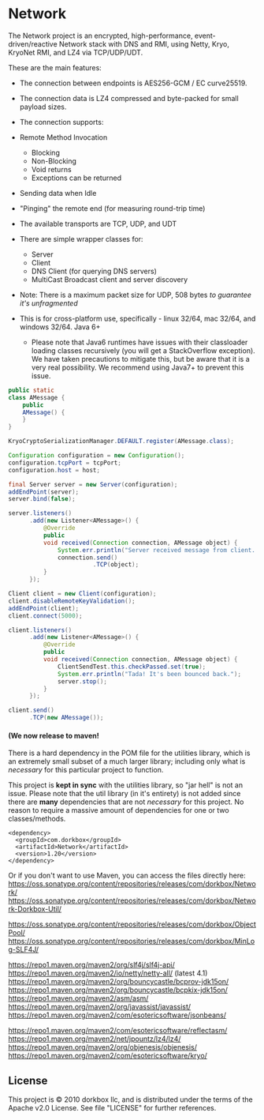 Network
=======

The Network project is an encrypted, high-performance, event-driven/reactive Network stack with DNS and RMI, using Netty, Kryo, KryoNet RMI, and LZ4 via TCP/UDP/UDT. 

These are the main features:
- The connection between endpoints is AES256-GCM / EC curve25519.
- The connection data is LZ4 compressed and byte-packed for small payload sizes.
- The connection supports:
 - Remote Method Invocation
   - Blocking
   - Non-Blocking
   - Void returns
   - Exceptions can be returned
 - Sending data when Idle
 - "Pinging" the remote end (for measuring round-trip time)
 

- The available transports are TCP, UDP, and UDT
- There are simple wrapper classes for:
  - Server
  - Client
  - DNS Client (for querying DNS servers)
  - MultiCast Broadcast client and server discovery
  

- Note: There is a maximum packet size for UDP, 508 bytes *to guarantee it's unfragmented*

- This is for cross-platform use, specifically - linux 32/64, mac 32/64, and windows 32/64. Java 6+
    - Please note that Java6 runtimes have issues with their classloader loading classes recursively (you will get a StackOverflow exception). We have taken precautions to mitigate this, but be aware that it is a very real possibility. We recommend using Java7+ to prevent this issue.

``` java
public static
class AMessage {
    public
    AMessage() {
    }
}

KryoCryptoSerializationManager.DEFAULT.register(AMessage.class);

Configuration configuration = new Configuration();
configuration.tcpPort = tcpPort;
configuration.host = host;

final Server server = new Server(configuration);
addEndPoint(server);
server.bind(false);

server.listeners()
      .add(new Listener<AMessage>() {
          @Override
          public
          void received(Connection connection, AMessage object) {
              System.err.println("Server received message from client. Bouncing back.");
              connection.send()
                        .TCP(object);
          }
      });

Client client = new Client(configuration);
client.disableRemoteKeyValidation();
addEndPoint(client);
client.connect(5000);

client.listeners()
      .add(new Listener<AMessage>() {
          @Override
          public
          void received(Connection connection, AMessage object) {
              ClientSendTest.this.checkPassed.set(true);
              System.err.println("Tada! It's been bounced back.");
              server.stop();
          }
      });

client.send()
      .TCP(new AMessage());

```



<h4>(We now release to maven!</h4> 

There is a hard dependency in the POM file for the utilities library, which is an extremely small subset of a much larger library; including only what is *necessary* for this particular project to function.

This project is **kept in sync** with the utilities library, so "jar hell" is not an issue. Please note that the util library (in it's entirety) is not added since there are **many** dependencies that are not *necessary* for this project. No reason to require a massive amount of dependencies for one or two classes/methods. 
```
<dependency>
  <groupId>com.dorkbox</groupId>
  <artifactId>Network</artifactId>
  <version>1.20</version>
</dependency>
```

Or if you don't want to use Maven, you can access the files directly here:  
https://oss.sonatype.org/content/repositories/releases/com/dorkbox/Network/  
https://oss.sonatype.org/content/repositories/releases/com/dorkbox/Network-Dorkbox-Util/  


https://oss.sonatype.org/content/repositories/releases/com/dorkbox/ObjectPool/  
https://oss.sonatype.org/content/repositories/releases/com/dorkbox/MinLog-SLF4J/  

https://repo1.maven.org/maven2/org/slf4j/slf4j-api/  
https://repo1.maven.org/maven2/io/netty/netty-all/  (latest 4.1)  
https://repo1.maven.org/maven2/org/bouncycastle/bcprov-jdk15on/  
https://repo1.maven.org/maven2/org/bouncycastle/bcpkix-jdk15on/  
https://repo1.maven.org/maven2/asm/asm/  
https://repo1.maven.org/maven2/org/javassist/javassist/  
https://repo1.maven.org/maven2/com/esotericsoftware/jsonbeans/   


https://repo1.maven.org/maven2/com/esotericsoftware/reflectasm/  
https://repo1.maven.org/maven2/net/jpountz/lz4/lz4/    
https://repo1.maven.org/maven2/org/objenesis/objenesis/  
https://repo1.maven.org/maven2/com/esotericsoftware/kryo/  

<h2>License</h2>

This project is © 2010 dorkbox llc, and is distributed under the terms of the Apache v2.0 License. See file "LICENSE" for further references.

